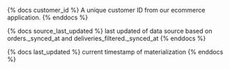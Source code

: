 {% docs customer_id %}
A unique customer ID from our ecommerce application.
{% enddocs %}

{% docs source_last_updated %}
last updated of data source based on orders._synced_at and  deliveries_filtered._synced_at
{% enddocs %}

{% docs last_updated %}
current timestamp of materialization
{% enddocs %}
